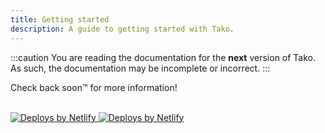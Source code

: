 ```yaml
---
title: Getting started
description: A guide to getting started with Tako.
---
```

:::caution
You are reading the documentation for the **next** version of Tako. As such, the documentation may be incomplete or incorrect.
:::

Check back soon™️ for more information!

<br />
<a href='https://www.netlify.com'>
  <img
    src='https://www.netlify.com/v3/img/components/netlify-light.svg'
    class='!block dark:!hidden'
    alt='Deploys by Netlify'
  />
</a>
<a href='https://www.netlify.com'>
  <img
    src='https://www.netlify.com/v3/img/components/netlify-dark.svg'
    class='!hidden dark:!block'
    alt='Deploys by Netlify'
  />
</a>
